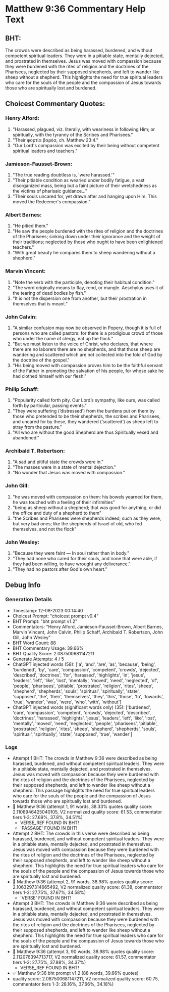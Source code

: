 # Matthew 9:36 Commentary Help Text

## BHT:
The crowds were described as being harassed, burdened, and without competent spiritual leaders. They were in a pitiable state, mentally dejected, and prostrated in themselves. Jesus was moved with compassion because they were burdened with the rites of religion and the doctrines of the Pharisees, neglected by their supposed shepherds, and left to wander like sheep without a shepherd. This highlights the need for true spiritual leaders who care for the souls of the people and the compassion of Jesus towards those who are spiritually lost and burdened.

## Choicest Commentary Quotes:
### Henry Alford:
1. "Harassed, plagued, viz. literally, with weariness in following Him; or spiritually, with the tyranny of the Scribes and Pharisees."
2. "Their φορτία βαρέα, ch. Matthew 23:4."
3. "Our Lord's compassion was excited by their being without competent spiritual leaders and teachers."

### Jamieson-Fausset-Brown:
1. "The true reading doubtless is, 'were harassed.'" 
2. "Their pitiable condition as wearied under bodily fatigue, a vast disorganized mass, being but a faint picture of their wretchedness as the victims of pharisaic guidance..."
3. "Their souls uncared for, yet drawn after and hanging upon Him. This moved the Redeemer's compassion."

### Albert Barnes:
1. "He pitied them."
2. "He saw the people burdened with the rites of religion and the doctrines of the Pharisees; sinking down under their ignorance and the weight of their traditions; neglected by those who ought to have been enlightened teachers."
3. "With great beauty he compares them to sheep wandering without a shepherd."

### Marvin Vincent:
1. "Note the verb with the participle, denoting their habitual condition."
2. "The word originally means to flay, rend, or mangle. Aeschylus uses it of the tearing of dead bodies by fish."
3. "It is not the dispersion one from another, but their prostration in themselves that is meant."

### John Calvin:
1. "A similar confusion may now be observed in Popery, though it is full of persons who are called pastors: for there is a prodigious crowd of those who under the name of clergy, eat up the flock."
2. "But we must listen to the voice of Christ, who declares, that where there are no laborers there are no shepherds, and that those sheep are wandering and scattered which are not collected into the fold of God by the doctrine of the gospel."
3. "His being moved with compassion proves him to be the faithful servant of the Father in promoting the salvation of his people, for whose sake he had clothed himself with our flesh."

### Philip Schaff:
1. "Popularity called forth pity. Our Lord’s sympathy, like ours, was called forth by particular, passing events."
2. "They were suffering (‘distressed’) from the burdens put on them by those who pretended to be their shepherds, the scribes and Pharisees, and uncared for by these, they wandered (‘scattered’) as sheep left to stray from the pasture."
3. "All who are without the good Shepherd are thus Spiritually vexed and abandoned."

### Archibald T. Robertson:
1. "A sad and pitiful state the crowds were in."
2. "The masses were in a state of mental dejection."
3. "No wonder that Jesus was moved with compassion."

### John Gill:
1. "he was moved with compassion on them: his bowels yearned for them, he was touched with a feeling of their infirmities" 
2. "being as sheep without a shepherd; that was good for anything, or did the office and duty of a shepherd to them"
3. "the Scribes and Pharisees were shepherds indeed, such as they were, but very bad ones; like the shepherds of Israel of old, who fed themselves, and not the flock"

### John Wesley:
1. "Because they were faint — In soul rather than in body."
2. "They had none who cared for their souls, and none that were able, if they had been willing, to have wrought any deliverance."
3. "They had no pastors after God's own heart."


## Debug Info
### Generation Details
- Timestamp: 12-08-2023 00:14:40
- Choicest Prompt: "choicest prompt v0.4"
- BHT Prompt: "bht prompt v1.2"
- Commentators: "Henry Alford, Jamieson-Fausset-Brown, Albert Barnes, Marvin Vincent, John Calvin, Philip Schaff, Archibald T. Robertson, John Gill, John Wesley"
- BHT Word Count: 88
- BHT Commentary Usage: 39.66%
- BHT Quality Score: 2.087500681147211
- Generate Attempts: 4 / 5
- ChatGPT injected words (58):
	['a', 'and', 'are', 'as', 'because', 'being', 'burdened', 'by', 'care', 'compassion', 'competent', 'crowds', 'dejected', 'described', 'doctrines', 'for', 'harassed', 'highlights', 'in', 'jesus', 'leaders', 'left', 'like', 'lost', 'mentally', 'moved', 'need', 'neglected', 'of', 'people', 'pharisees', 'pitiable', 'prostrated', 'religion', 'rites', 'sheep', 'shepherd', 'shepherds', 'souls', 'spiritual', 'spiritually', 'state', 'supposed', 'the', 'their', 'themselves', 'they', 'this', 'those', 'to', 'towards', 'true', 'wander', 'was', 'were', 'who', 'with', 'without']
- ChatGPT injected words (significant words only) (35):
	['burdened', 'care', 'compassion', 'competent', 'crowds', 'dejected', 'described', 'doctrines', 'harassed', 'highlights', 'jesus', 'leaders', 'left', 'like', 'lost', 'mentally', 'moved', 'need', 'neglected', 'people', 'pharisees', 'pitiable', 'prostrated', 'religion', 'rites', 'sheep', 'shepherd', 'shepherds', 'souls', 'spiritual', 'spiritually', 'state', 'supposed', 'true', 'wander']

### Logs
- Attempt 1 BHT: The crowds in Matthew 9:36 were described as being harassed, burdened, and without competent spiritual leaders. They were in a pitiable state, mentally dejected, and prostrated in themselves. Jesus was moved with compassion because they were burdened with the rites of religion and the doctrines of the Pharisees, neglected by their supposed shepherds, and left to wander like sheep without a shepherd. This passage highlights the need for true spiritual leaders who care for the souls of the people and the compassion of Jesus towards those who are spiritually lost and burdened.
- 🔄 Matthew 9:36 (attempt 1, 91 words, 38.33% quotes quality score: 2.1108946425040105, V2 normalized quality score: 61.53, commentator tiers 1-3: 27.69%, 37.8%, 34.51%) 
	- VERSE_REF FOUND IN BHT! 
	- 'PASSAGE' FOUND IN BHT!
- Attempt 2 BHT: The crowds in this verse were described as being harassed, burdened, and without competent spiritual leaders. They were in a pitiable state, mentally dejected, and prostrated in themselves. Jesus was moved with compassion because they were burdened with the rites of religion and the doctrines of the Pharisees, neglected by their supposed shepherds, and left to wander like sheep without a shepherd. This highlights the need for true spiritual leaders who care for the souls of the people and the compassion of Jesus towards those who are spiritually lost and burdened.
- 🔄 Matthew 9:36 (attempt 2, 91 words, 38.98% quotes quality score: 2.1063297314665492, V2 normalized quality score: 61.38, commentator tiers 1-3: 27.75%, 37.67%, 34.58%) 
	- 'VERSE' FOUND IN BHT!
- Attempt 3 BHT: The crowds in Matthew 9:36 were described as being harassed, burdened, and without competent spiritual leaders. They were in a pitiable state, mentally dejected, and prostrated in themselves. Jesus was moved with compassion because they were burdened with the rites of religion and the doctrines of the Pharisees, neglected by their supposed shepherds, and left to wander like sheep without a shepherd. This highlights the need for true spiritual leaders who care for the souls of the people and the compassion of Jesus towards those who are spiritually lost and burdened.
- 🔄 Matthew 9:36 (attempt 3, 90 words, 38.98% quotes quality score: 2.112076394713717, V2 normalized quality score: 61.57, commentator tiers 1-3: 27.75%, 37.88%, 34.37%) 
	- VERSE_REF FOUND IN BHT!
- ✅ Matthew 9:36 bht prompt v1.2 (88 words, 39.66% quotes)
- quality score: 2.087500681147211, V2 normalized quality score: 60.75, commentator tiers 1-3: 28.16%, 37.66%, 34.18%)